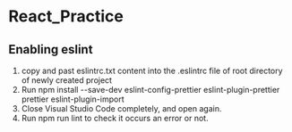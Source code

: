 # React_Practice

## Enabling eslint

1. copy and past eslintrc.txt content into the .eslintrc file of root directory of newly created project
2. Run npm install --save-dev eslint-config-prettier eslint-plugin-prettier prettier eslint-plugin-import
3. Close Visual Studio Code completely, and open again.
4. Run npm run lint to check it occurs an error or not.
